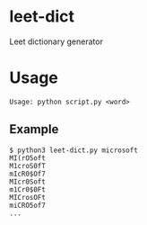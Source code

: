# leet-dict
Leet dictionary generator

# Usage
```
Usage: python script.py <word>
```

## Example

```
$ python3 leet-dict.py microsoft
MI(rO5oft
M1croS0fT
mIcR0$Of7
MIcr0Soft
m1Cr0$0Ft
MICrosOFt
miCRO5of7
...
```
